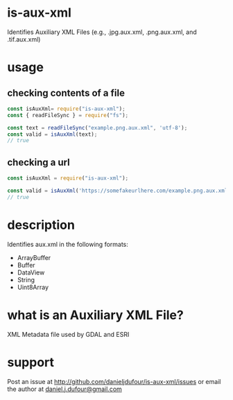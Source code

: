 # is-aux-xml
Identifies Auxiliary XML Files (e.g., .jpg.aux.xml, .png.aux.xml, and .tif.aux.xml)

# usage
## checking contents of a file
```javascript
const isAuxXml= require("is-aux-xml");
const { readFileSync } = require("fs");

const text = readFileSync("example.png.aux.xml", 'utf-8');
const valid = isAuxXml(text);
// true
```

## checking a url
```javascript
const isAuxXml = require("is-aux-xml");

const valid = isAuxXml('https://somefakeurlhere.com/example.png.aux.xml');
// true
```

# description
Identifies aux.xml in the following formats:
 - ArrayBuffer
 - Buffer
 - DataView
 - String
 - Uint8Array

# what is an Auxiliary XML File?
XML Metadata file used by GDAL and ESRI

# support
Post an issue at http://github.com/danieljdufour/is-aux-xml/issues or email the author at daniel.j.dufour@gmail.com
